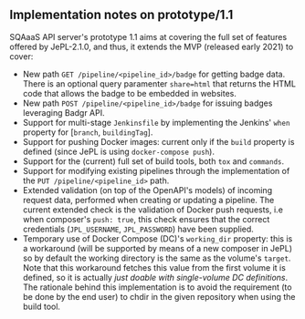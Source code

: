 ## Implementation notes on prototype/1.1

SQAaaS API server's prototype 1.1 aims at covering the full set of features offered by JePL-2.1.0, and thus, it extends the MVP (released early 2021) to cover:
- New path `GET /pipeline/<pipeline_id>/badge` for getting badge data. There is an optional query paramenter `share=html` that returns the HTML code that allows the badge to be embedded in websites.
- New path `POST /pipeline/<pipeline_id>/badge` for issuing badges leveraging Badgr API.
- Support for multi-stage `Jenkinsfile` by implementing the Jenkins' `when` property for [`branch`, `buildingTag`].
- Support for pushing Docker images: current only if the `build` property is defined (since JePL is using `docker-compose push`).
- Support for the (current) full set of build tools, both `tox` and `commands`.
- Support for modifying existing pipelines through the implementation of the `PUT /pipeline/<pipeline_id>` path.
- Extended validation (on top of the OpenAPI's models) of incoming request data, performed when creating or updating a pipeline. The current extended check is the validation of Docker push requests, i.e when composer's `push: true`, this check ensures that the correct credentials (`JPL_USERNAME`, `JPL_PASSWORD`) have been supplied.
- Temporary use of Docker Compose (DC)'s `working_dir` property: this is a workaround (will be supported by means of a new composer in JePL) so by default the working directory is the same as the volume's `target`. Note that this workaround fetches this value from the first volume it is defined, so it is actually _just doable with single-volume DC definitions_. The rationale behind this implementation is to avoid the requirement (to be done by the end user) to chdir in the given repository when using the build tool.
